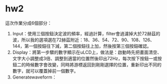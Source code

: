 # hw2
這次作業分成6個部分：
1. Input：使用三個按鈕決定波的頻率，經過計算，filter會過濾掉大於72赫茲的波，所以我的選項選在72赫茲附近：18、36、54、72、90、108、126、144，第一個按鈕往下減，第二個按鈕往上加，然後按第三個按鈕確認。
2. Display：將第一步驟的數字顯示在uLCD上，做法是：啟動時先把畫面清空、文字大小調整成3倍、調整到適當的位置然後印出72Hz，每次按下按鈕一或按鈕二的時候數字會改變，同時將游標返回到剛剛選擇的位置，重新印出不同的數字，就可以覆蓋掉前一個數字。
3. Generatewaveform：
